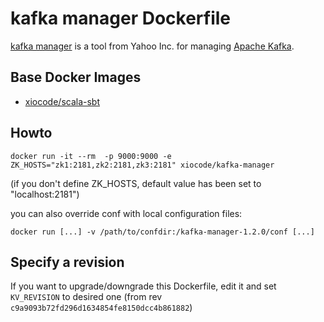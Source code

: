 # kafka manager Dockerfile
[kafka manager](https://github.com/yahoo/kafka-manager) is a tool from Yahoo Inc. for managing [Apache Kafka](http://kafka.apache.org).
## Base Docker Images ##
* [xiocode/scala-sbt](https://registry.hub.docker.com/u/xiocode/scala-sbt/)

## Howto
```
docker run -it --rm  -p 9000:9000 -e ZK_HOSTS="zk1:2181,zk2:2181,zk3:2181" xiocode/kafka-manager
```
(if you don't define ZK_HOSTS, default value has been set to "localhost:2181")

you can also override conf with local configuration files:
```
docker run [...] -v /path/to/confdir:/kafka-manager-1.2.0/conf [...]
```

## Specify a revision
If you want to upgrade/downgrade this Dockerfile, edit it and set `KV_REVISION` to desired one (from rev `c9a9093b72fd296d1634854fe8150dcc4b861882`)
